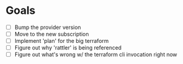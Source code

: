 # Goals

- [ ] Bump the provider version
- [ ] Move to the new subscription
- [ ] Implement 'plan' for the big terraform
- [ ] Figure out why 'rattler' is being referenced
- [ ] Figure out what's wrong w/ the terraform cli invocation right now
